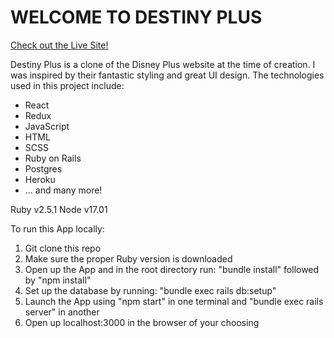 # WELCOME TO DESTINY PLUS

[Check out the Live Site!](https://destinyplus.herokuapp.com/#/)


Destiny Plus is a clone of the Disney Plus website at the time of creation. I was inspired by their fantastic styling and great UI design. The technologies used in this project include:

- React
- Redux
- JavaScript
- HTML
- SCSS
- Ruby on Rails
- Postgres
- Heroku
- ... and many more!

Ruby v2.5.1
Node v17.01

To run this App locally:
1. Git clone this repo
2. Make sure the proper Ruby version is downloaded
3. Open up the App and in the root directory run: "bundle install" followed by "npm install"
4. Set up the database by running: "bundle exec rails db:setup"
5. Launch the App using "npm start" in one terminal and "bundle exec rails server" in another
6. Open up localhost:3000 in the browser of your choosing


